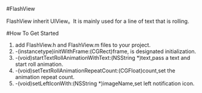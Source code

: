 #FlashView

FlashView inherit UIView。It is mainly used for a line of text that is rolling.

#How To Get Started
1. add FlashView.h and FlashView.m files to your project.
2. -(instancetype)initWithFrame:(CGRect)frame, is designated initialization.
3. -(void)startTextRollAnimationWithText:(NSString *)text,pass a text and start roll animation.
4. -(void)setTextRollAnimationRepeatCount:(CGFloat)count,set the animation repeat count.
5. -(void)setLeftIconWith:(NSString *)imageName,set left notification icon.
